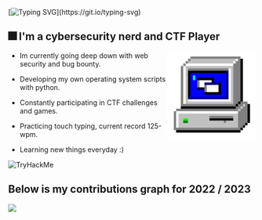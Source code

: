 
[![Typing SVG](https://readme-typing-svg.herokuapp.com?font=Kanit&size=27&duration=3000&pause=600&color=DF93F7FF&background=FFFFFF00&width=435&lines=What's+up+!+My+name+is+0x157.;I+hope+you+enjoy+your+stay+here.)](https://git.io/typing-svg)

## 🎆 I'm a cybersecurity nerd and CTF Player
<p1>

  <img height="180" width="180" align="right" src="https://github.com/0x157/0x157/blob/main/computer.gif" > 
  
</p1>
   
* Im currently going deep down with web security and bug bounty.

* Developing my own operating system scripts with python.

* Constantly participating in CTF challenges and games.

* Practicing touch typing, current record 125-wpm.

* Learning new things everyday :)

<img src="https://tryhackme-badges.s3.amazonaws.com/0x157.png" alt="TryHackMe">

## Below is my contributions graph for 2022 / 2023

<img src = https://github.com/0x157/0x157/blob/output/contrib-snek-yami.svg >

